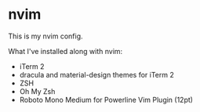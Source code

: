 # nvim 

This is my nvim config. 

What I've installed along with nvim:

 * iTerm 2
 * dracula and material-design themes for iTerm 2
 * ZSH
 * Oh My Zsh
 * Roboto Mono Medium for Powerline Vim Plugin (12pt)
